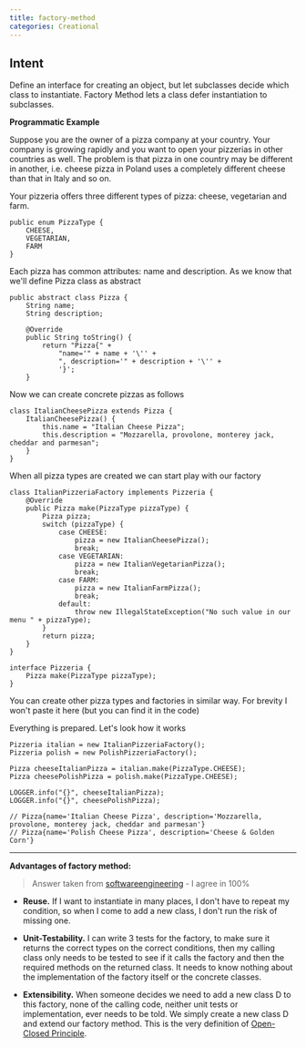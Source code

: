 ```yaml
---
title: factory-method
categories: Creational
---
```


## Intent
Define an interface for creating an object, but let subclasses decide which class to instantiate. Factory Method lets a class defer instantiation to subclasses.

**Programmatic Example**

Suppose you are the owner of a pizza company at your country. Your company is growing rapidly and you want to open your pizzerias in other countries as well. The problem is that pizza in one country may be different in another, i.e. cheese pizza in Poland uses a completely different cheese than that in Italy and so on.

Your pizzeria offers three different types of pizza: cheese, vegetarian and farm.
```
public enum PizzaType {  
    CHEESE,  
	VEGETARIAN,  
	FARM  
}
```
Each pizza has common attributes: name and description. As we know that we'll define Pizza class as abstract
```
public abstract class Pizza {  
	String name;  
	String description;  
  
	@Override  
	public String toString() {  
	    return "Pizza{" +  
			"name='" + name + '\'' +  
			", description='" + description + '\'' +  
			'}';  
	}
```
Now we can create concrete pizzas as follows
```
class ItalianCheesePizza extends Pizza {  
	ItalianCheesePizza() {  
		this.name = "Italian Cheese Pizza";  
		this.description = "Mozzarella, provolone, monterey jack, cheddar and parmesan";  
	}  
}
```
When all pizza types are created we can start play with our factory
```
class ItalianPizzeriaFactory implements Pizzeria {
	@Override  
	public Pizza make(PizzaType pizzaType) {  
		Pizza pizza;  
		switch (pizzaType) {  
			case CHEESE:  
				pizza = new ItalianCheesePizza();  
				break; 
			case VEGETARIAN:  
				pizza = new ItalianVegetarianPizza();  
				break; 
			case FARM:  
				pizza = new ItalianFarmPizza();  
				break; 
			default:  
				throw new IllegalStateException("No such value in our menu " + pizzaType);  
		}  
		return pizza;  
	}  
}

interface Pizzeria {  
    Pizza make(PizzaType pizzaType);  
}
```
You can create other pizza types and factories in similar way. For brevity I won't paste it here (but you can find it in the code)

Everything is prepared. Let's look how it works
```
Pizzeria italian = new ItalianPizzeriaFactory();  
Pizzeria polish = new PolishPizzeriaFactory();  
  
Pizza cheeseItalianPizza = italian.make(PizzaType.CHEESE);  
Pizza cheesePolishPizza = polish.make(PizzaType.CHEESE);  
  
LOGGER.info("{}", cheeseItalianPizza);  
LOGGER.info("{}", cheesePolishPizza);

// Pizza{name='Italian Cheese Pizza', description='Mozzarella, provolone, monterey jack, cheddar and parmesan'}
// Pizza{name='Polish Cheese Pizza', description='Cheese & Golden Corn'}
```
---
 **Advantages of factory method:**
>Answer taken from [softwareengineering](https://softwareengineering.stackexchange.com/a/200662/311821) - I agree in 100%
* **Reuse.**  If I want to instantiate in many places, I don't have to repeat my condition, so when I come to add a new class, I don't run the risk of missing one.

* **Unit-Testability.**  I can write 3 tests for the factory, to make sure it returns the correct types on the correct conditions, then my calling class only needs to be tested to see if it calls the factory and then the required methods on the returned class. It needs to know nothing about the implementation of the factory itself or the concrete classes.

* **Extensibility.**  When someone decides we need to add a new class D to this factory, none of the calling code, neither unit tests or implementation, ever needs to be told. We simply create a new class D and extend our factory method. This is the very definition of  [Open-Closed Principle](https://en.wikipedia.org/wiki/Open%E2%80%93closed_principle).
